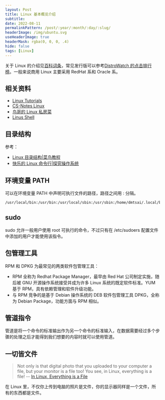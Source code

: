```yaml
---
layout: Post
title: Linux 基本概览介绍
subtitle: 
date: 2022-08-11
permalinkPattern: /post/:year/:month/:day/:slug/
headerImage: /img/ubuntu.svg
useHeaderImage: true
headerMask: rgba(0, 0, 0, .4)
hide: false
tags: [Linux]
---
```


关于 Linux 的介绍见[百科词条](https://baike.baidu.com/item/Linux)，常见发行版可以参考[DistroWatch 的点击排行榜](https://distrowatch.com/dwres.php?resource=popularity)。一般来说商用 Linux 主要采用 RedHat 系和 Oracle 系。

## 相关资料

- [Linux Tutorials](https://www.linux.org/forums/#linux-tutorials.122)
- [CS-Notes Linux](https://www.cyc2018.xyz/%E8%AE%A1%E7%AE%97%E6%9C%BA%E5%9F%BA%E7%A1%80/Linux/Linux.html)
- [鸟哥的 Linux 私房菜](https://linux.vbird.org/)
- [Linus Shell](http://billie66.github.io/TLCL/book/)

## 目录结构

参考：

- [Linux 目录结构|菜鸟教程](https://www.runoob.com/linux/linux-system-contents.html)
- [快乐的 Linux 命令行|探究操作系统](http://billie66.github.io/TLCL/book/chap04.html)

## 环境变量 PATH

可以在环境变量 PATH 中声明可执行文件的路径，路径之间用 : 分隔。

```
/usr/local/bin:/usr/bin:/usr/local/sbin:/usr/sbin:/home/dmtsai/.local/bin:/home/dmtsai/bin
```

## sudo

sudo 允许一般用户使用 root 可执行的命令，不过只有在 /etc/sudoers 配置文件中添加的用户才能使用该指令。

## 包管理工具

RPM 和 DPKG 为最常见的两类软件包管理工具：

- RPM 全称为 Redhat Package Manager，最早由 Red Hat 公司制定实施，随后被 GNU 开源操作系统接受并成为许多 Linux 系统的既定软件标准。YUM 基于 RPM，具有依赖管理和软件升级功能。
- 与 RPM 竞争的是基于 Debian 操作系统的 DEB 软件包管理工具 DPKG，全称为 Debian Package，功能方面与 RPM 相似。

## 管道指令

管道是将一个命令的标准输出作为另一个命令的标准输入，在数据需要经过多个步骤的处理之后才能得到我们想要的内容时就可以使用管道。

## 一切皆文件

> Not only is that digital photo that you uploaded to your computer a file, but your monitor is a file too! You see, in Linux, everything is a file!
> -- [In Linux, Everything is a File](https://www.linux.org/threads/in-linux-everything-is-a-file.4251/)

在 Linux 里，不仅你上传到电脑的照片是文件，你的显示器同样是一个文件，所有的东西都是文件。
